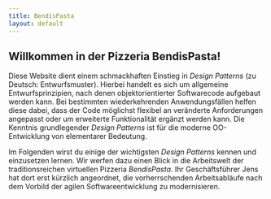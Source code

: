 ```yaml
---
title: BendisPasta
layout: default
---
```


<script>home = true;</script>

## Willkommen in der Pizzeria BendisPasta!

Diese Website dient einem schmackhaften Einstieg in <em>Design Patterns</em> (zu Deutsch: Entwurfsmuster). Hierbei handelt es sich um allgemeine Entwurfsprinzipien, nach denen objektorientierter Softwarecode aufgebaut werden kann. Bei bestimmten wiederkehrenden Anwendungsfällen helfen diese dabei, dass der Code möglichst flexibel an veränderte Anforderungen angepasst oder um erweiterte Funktionalität ergänzt werden kann. Die Kenntnis grundlegender <em>Design Patterns</em> ist für die moderne OO-Entwicklung von elementarer Bedeutung.

Im Folgenden wirst du einige der wichtigsten <em>Design Patterns</em> kennen und einzusetzen lernen. Wir werfen dazu einen Blick in die Arbeitswelt der traditionsreichen virtuellen Pizzeria <em>BendisPasta</em>. Ihr Geschäftsführer Jens hat dort erst kürzlich angeordnet, die vorherrschenden Arbeitsabläufe nach dem Vorbild der agilen Softwareentwicklung zu modernisieren.
